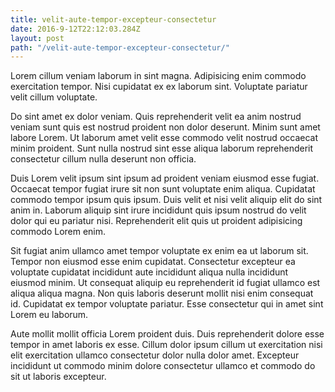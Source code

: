 ```yaml
---
title: velit-aute-tempor-excepteur-consectetur
date: 2016-9-12T22:12:03.284Z
layout: post
path: "/velit-aute-tempor-excepteur-consectetur/"
---
```


Lorem cillum veniam laborum in sint magna. Adipisicing enim commodo exercitation tempor. Nisi cupidatat ex ex laborum sint. Voluptate pariatur velit cillum voluptate.

Do sint amet ex dolor veniam. Quis reprehenderit velit ea anim nostrud veniam sunt quis est nostrud proident non dolor deserunt. Minim sunt amet labore Lorem. Ut laborum amet velit esse commodo velit nostrud occaecat minim proident. Sunt nulla nostrud sint esse aliqua laborum reprehenderit consectetur cillum nulla deserunt non officia.

Duis Lorem velit ipsum sint ipsum ad proident veniam eiusmod esse fugiat. Occaecat tempor fugiat irure sit non sunt voluptate enim aliqua. Cupidatat commodo tempor ipsum quis ipsum. Duis velit et nisi velit aliquip elit do sint anim in. Laborum aliquip sint irure incididunt quis ipsum nostrud do velit dolor qui eu pariatur nisi. Reprehenderit elit quis ut proident adipisicing commodo Lorem enim.

Sit fugiat anim ullamco amet tempor voluptate ex enim ea ut laborum sit. Tempor non eiusmod esse enim cupidatat. Consectetur excepteur ea voluptate cupidatat incididunt aute incididunt aliqua nulla incididunt eiusmod minim. Ut consequat aliquip eu reprehenderit id fugiat ullamco est aliqua aliqua magna. Non quis laboris deserunt mollit nisi enim consequat id. Cupidatat ex tempor voluptate pariatur. Esse consectetur qui in amet sint Lorem eu laborum.

Aute mollit mollit officia Lorem proident duis. Duis reprehenderit dolore esse tempor in amet laboris ex esse. Cillum dolor ipsum cillum ut exercitation nisi elit exercitation ullamco consectetur dolor nulla dolor amet. Excepteur incididunt ut commodo minim dolore consectetur ullamco et commodo do sit ut laboris excepteur.